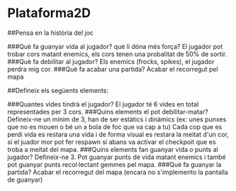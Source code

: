 # Plataforma2D


##Pensa en la història del joc

###Què fa guanyar vida al jugador? què li dóna més força?
  El jugador pot trobar cors matant enemics, els cors tenen una probalitat de 50% de sortir.
###Què fa debilitar al jugador?
  Els enemics (frocks, spikes), el jugador perdra mig cor.
###Què fa acabar una partida?
  Acabar el recorregut pel mapa

##Defineix els següents elements:

###Quantes vides tindrà el jugador?
  El jugador té 6 vides en total representades per 3 cors.
###Quins elements el pot debilitar-matar? Defineix-ne un mínim de 3, han de ser estàtics i dinàmics (ex: unes punxes que no es mouen o bé un a bola de foc que va cap a tu)
  Cada cop que es perdi vida es restara una vida i de forma visual es restara la meitat d'un cor, si el juador mor pot fer respawn si abans va activar el checkpoit que es troba a meitat del mapa.
###Quins elements fan guanyar vida o punts al jugador? Defineix-ne 3.
  Pot guanyar punts de vida matant enemics i també pot guanyar punts recol·lectant gemmes pel mapa.
###Què fa guanyar la partida?
  Acabar el recorregut del mapa (encara no s'implemento la pantalla de guanyar)
